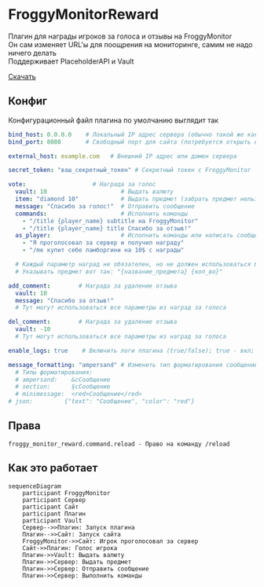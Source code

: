 # FroggyMonitorReward
Плагин для награды игроков за голоса и отзывы на FroggyMonitor\
Он сам изменяет URL'ы для поощрения на мониторинге, самим не надо ничего делать\
Поддерживает PlaceholderAPI и Vault

[Скачать](https://github.com/MeexReay/FroggyMonitorReward/releases/latest)

## Конфиг
Конфигурационный файл плагина по умолчанию выглядит так

```yml
bind_host: 0.0.0.0    # Локальный IP адрес сервера (обычно такой же как и в server.properties)
bind_port: 8080       # Свободный порт для сайта (потребуется открыть его на хостинге)

external_host: example.com   # Внешний IP адрес или домен сервера

secret_token: "ваш_секретный_токен" # Секретный токен с FroggyMonitor

vote:                   # Награда за голос
  vault: 10                     # Выдать валюту
  item: "diamond 10"            # Выдать предмет (забрать предмет нельзя)
  message: "Спасибо за голос!"  # Отправить сообщение
  commands:                     # Исполнить команды
    - "/title {player_name} subtitle на FroggyMonitor"
    - "/title {player_name} title Спасибо за отзыв!"
  as_player:                    # Исполнить команды или написать сообщение в чат от лица игрока
    - "Я проголосовал за сервер и получил награду"
    - "/me купит себе ламборгини на 10$ с награды"

  # Каждый параметр наград не обязателен, но не должен использоваться больше 1 раза
  # Указывать предмет вот так: "{название_предмета} {кол_во}"

add_comment:        # Награда за удаление отзыва
  vault: 10
  message: "Спасибо за отзыв!"
  # Тут могут использоваться все параметры из наград за голоса

del_comment:        # Награда за удаление отзыва
  vault: -10
  # Тут могут использоваться все параметры из наград за голоса

enable_logs: true    # Включить логи плагина (true/false); true - вкл; false - выкл

message_formatting: "ampersand" # Изменить тип форматирования сообщений
  # Типы форматирования:
  # ampersand:    &cСообщение
  # section:      §cСообщение
  # minimessage:  <red>Сообщение</red>
# json:         {"text": "Сообщение", "color": "red"}
```

## Права

```
froggy_monitor_reward.command.reload - Право на команду /reload
```

## Как это работает

```mermaid
sequenceDiagram
    participant FroggyMonitor
    participant Сервер
    participant Сайт
    participant Плагин
    participant Vault
    Сервер-->>Плагин: Запуск плагина
    Плагин-->>Сайт: Запуск сайта
    FroggyMonitor->>Сайт: Игрок проголосовал за сервер
    Сайт->>Плагин: Голос игрока
    Плагин->>Vault: Выдать валюту
    Плагин->>Сервер: Выдать предмет
    Плагин->>Сервер: Отправить сообщение
    Плагин->>Сервер: Выполнить команды
```
